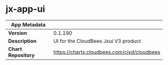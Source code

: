 # jx-app-ui

|App Metadata||
|---|---|
| **Version** | 0.1.190 |
| **Description** | UI for the CloudBees Jxui V3 product |
| **Chart Repository** | https://charts.cloudbees.com/cjxd/cloudbees |
